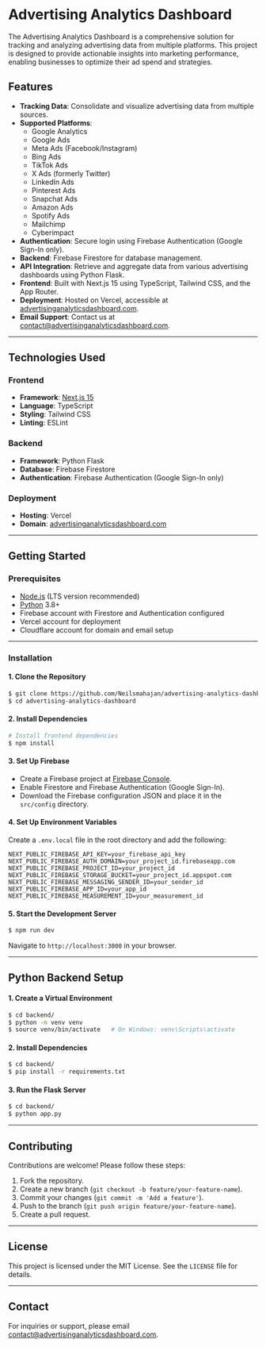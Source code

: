# Advertising Analytics Dashboard

The Advertising Analytics Dashboard is a comprehensive solution for tracking and analyzing advertising data from multiple platforms. This project is designed to provide actionable insights into marketing performance, enabling businesses to optimize their ad spend and strategies. 

## Features

- **Tracking Data**: Consolidate and visualize advertising data from multiple sources.
- **Supported Platforms**:
  - Google Analytics
  - Google Ads
  - Meta Ads (Facebook/Instagram)
  - Bing Ads
  - TikTok Ads
  - X Ads (formerly Twitter)
  - LinkedIn Ads
  - Pinterest Ads
  - Snapchat Ads
  - Amazon Ads
  - Spotify Ads
  - Mailchimp
  - Cyberimpact
- **Authentication**: Secure login using Firebase Authentication (Google Sign-In only).
- **Backend**: Firebase Firestore for database management.
- **API Integration**: Retrieve and aggregate data from various advertising dashboards using Python Flask.
- **Frontend**: Built with Next.js 15 using TypeScript, Tailwind CSS, and the App Router.
- **Deployment**: Hosted on Vercel, accessible at [advertisinganalyticsdashboard.com](https://advertisinganalyticsdashboard.com).
- **Email Support**: Contact us at [contact@advertisinganalyticsdashboard.com](mailto:contact@advertisinganalyticsdashboard.com).

---

## Technologies Used

### Frontend
- **Framework**: [Next.js 15](https://nextjs.org/)
- **Language**: TypeScript
- **Styling**: Tailwind CSS
- **Linting**: ESLint

### Backend
- **Framework**: Python Flask
- **Database**: Firebase Firestore
- **Authentication**: Firebase Authentication (Google Sign-In only)

### Deployment
- **Hosting**: Vercel
- **Domain**: [advertisinganalyticsdashboard.com](https://advertisinganalyticsdashboard.com)

---

## Getting Started

### Prerequisites

- [Node.js](https://nodejs.org/) (LTS version recommended)
- [Python](https://www.python.org/) 3.8+
- Firebase account with Firestore and Authentication configured
- Vercel account for deployment
- Cloudflare account for domain and email setup

---

### Installation

#### 1. Clone the Repository
```bash
$ git clone https://github.com/Neilsmahajan/advertising-analytics-dashboard.git
$ cd advertising-analytics-dashboard
```

#### 2. Install Dependencies
```bash
# Install frontend dependencies
$ npm install
```

#### 3. Set Up Firebase
- Create a Firebase project at [Firebase Console](https://console.firebase.google.com/).
- Enable Firestore and Firebase Authentication (Google Sign-In).
- Download the Firebase configuration JSON and place it in the `src/config` directory.

#### 4. Set Up Environment Variables
Create a `.env.local` file in the root directory and add the following:
```env
NEXT_PUBLIC_FIREBASE_API_KEY=your_firebase_api_key
NEXT_PUBLIC_FIREBASE_AUTH_DOMAIN=your_project_id.firebaseapp.com
NEXT_PUBLIC_FIREBASE_PROJECT_ID=your_project_id
NEXT_PUBLIC_FIREBASE_STORAGE_BUCKET=your_project_id.appspot.com
NEXT_PUBLIC_FIREBASE_MESSAGING_SENDER_ID=your_sender_id
NEXT_PUBLIC_FIREBASE_APP_ID=your_app_id
NEXT_PUBLIC_FIREBASE_MEASUREMENT_ID=your_measurement_id
```

#### 5. Start the Development Server
```bash
$ npm run dev
```
Navigate to `http://localhost:3000` in your browser.

---

## Python Backend Setup

#### 1. Create a Virtual Environment
```bash
$ cd backend/
$ python -m venv venv
$ source venv/bin/activate   # On Windows: venv\Scripts\activate
```

#### 2. Install Dependencies
```bash
$ cd backend/
$ pip install -r requirements.txt
```

#### 3. Run the Flask Server
```bash
$ cd backend/
$ python app.py
```

---

## Contributing

Contributions are welcome! Please follow these steps:

1. Fork the repository.
2. Create a new branch (`git checkout -b feature/your-feature-name`).
3. Commit your changes (`git commit -m 'Add a feature'`).
4. Push to the branch (`git push origin feature/your-feature-name`).
5. Create a pull request.

---

## License

This project is licensed under the MIT License. See the `LICENSE` file for details.

---

## Contact

For inquiries or support, please email [contact@advertisinganalyticsdashboard.com](mailto:contact@advertisinganalyticsdashboard.com).